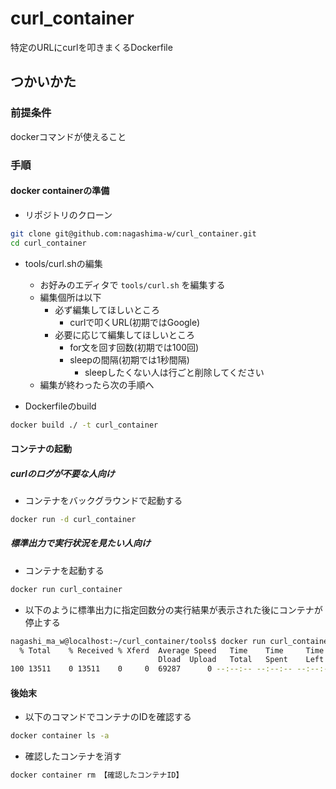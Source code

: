 # curl_container
特定のURLにcurlを叩きまくるDockerfile

## つかいかた
### 前提条件
dockerコマンドが使えること

### 手順
#### docker containerの準備
- リポジトリのクローン

```bash
git clone git@github.com:nagashima-w/curl_container.git
cd curl_container
```

- tools/curl.shの編集
  - お好みのエディタで `tools/curl.sh` を編集する
  - 編集個所は以下
    - 必ず編集してほしいところ
      - curlで叩くURL(初期ではGoogle)
    - 必要に応じて編集してほしいところ
      - for文を回す回数(初期では100回)
      - sleepの間隔(初期では1秒間隔)
        - sleepしたくない人は行ごと削除してください
  - 編集が終わったら次の手順へ

- Dockerfileのbuild

```bash
docker build ./ -t curl_container
```

#### コンテナの起動

##### curlのログが不要な人向け
- コンテナをバックグラウンドで起動する

```bash
docker run -d curl_container
```

##### 標準出力で実行状況を見たい人向け
- コンテナを起動する

```bash
docker run curl_container
```

- 以下のように標準出力に指定回数分の実行結果が表示された後にコンテナが停止する

```bash
nagashi_ma_w@localhost:~/curl_container/tools$ docker run curl_container
  % Total    % Received % Xferd  Average Speed   Time    Time     Time  Current
                                 Dload  Upload   Total   Spent    Left  Speed
100 13511    0 13511    0     0  69287      0 --:--:-- --:--:-- --:--:-- 69287
```

#### 後始末

- 以下のコマンドでコンテナのIDを確認する

```bash
docker container ls -a
```

- 確認したコンテナを消す

```bash
docker container rm 【確認したコンテナID】
```